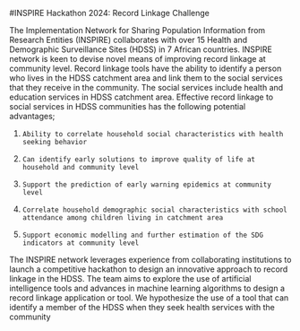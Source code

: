 #INSPIRE Hackathon 2024: Record Linkage Challenge



The Implementation Network for Sharing Population Information from Research Entities (INSPIRE) collaborates with over 15 Health and Demographic Surveillance Sites (HDSS) in 7 African countries. INSPIRE network is keen to devise novel means of improving record linkage at community level. Record linkage tools have the ability to identify a person who lives in the HDSS catchment area and link them to the social services that they receive in the community. The social services include health and education services in HDSS catchment area.  Effective record linkage to social services in HDSS communities has the following potential advantages;

1.     Ability to correlate household social characteristics with health seeking behavior

2.     Can identify early solutions to improve quality of life at household and community level

3.     Support the prediction of early warning epidemics at community level

4.     Correlate household demographic social characteristics with school attendance among children living in catchment area

5.     Support economic modelling and further estimation of the SDG indicators at community level

The INSPIRE network leverages experience from collaborating institutions to launch a competitive hackathon to design an innovative approach to record linkage in the HDSS. The team aims to explore the use of artificial intelligence tools and advances in machine learning algorithms to design a record linkage application or tool. We hypothesize the use of a tool that can identify a member of the HDSS when they seek health services with the community
